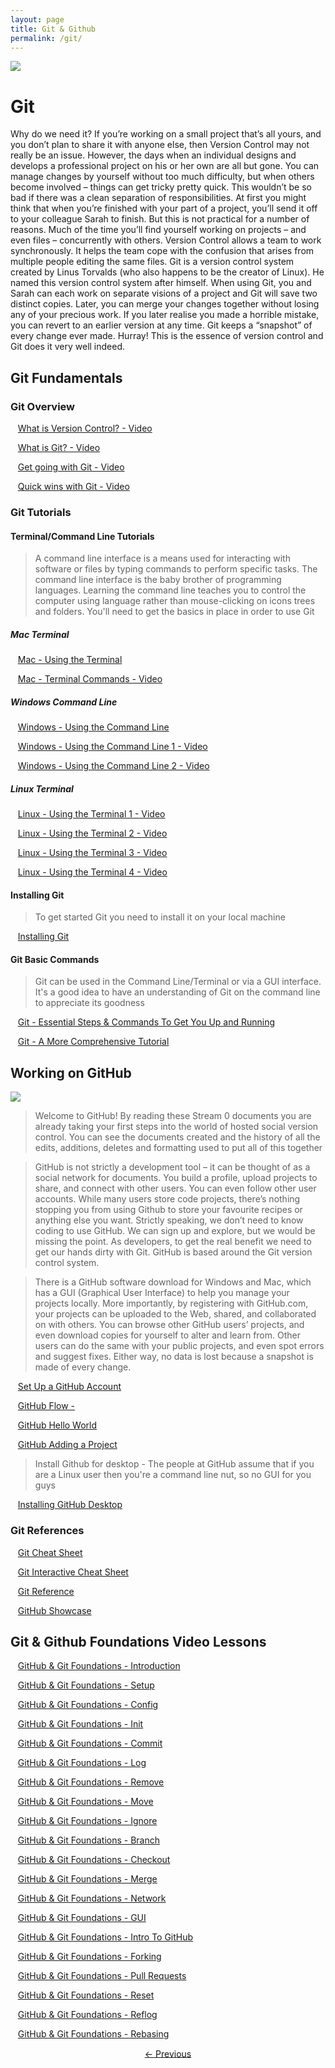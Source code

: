 ```yaml
---
layout: page
title: Git & Github
permalink: /git/
---
```




<img src="{{site.data.global.url}}assets/git.jpg">

# Git

Why do we need it? If you’re working on a small project that’s all yours, and you don’t plan to share it with anyone else, then Version Control may not really be an issue.
However, the days when an individual designs and develops a professional project on his or her own are all but gone. 
You can manage changes by yourself without too much difficulty, but when others become involved – things can get tricky pretty quick.
This wouldn’t be so bad if there was a clean separation of responsibilities. At first you might think that when you’re finished with your part of a project, 
you’ll send it off to your colleague Sarah to finish. But this is not practical for a number of reasons. 
Much of the time you’ll find yourself working on projects – and even files – concurrently with others. 
Version Control allows a team to work synchronously. It helps the team cope with the confusion that arises from multiple people editing the same files.
Git is a version control system created by Linus Torvalds (who also happens to be the creator of Linux). He named this version control system after himself.
When using Git, you and Sarah can each work on separate visions of a project and Git will save two distinct copies. Later, you can merge your changes together without losing any of your precious work. If you later realise you made a horrible mistake, you can revert to an earlier version at any time. Git keeps a “snapshot” of every change ever made. Hurray!
This is the essence of version control and Git does it very well indeed.



 
## Git Fundamentals

### Git Overview 
&nbsp;&nbsp;&nbsp;[What is Version Control? - Video](https://git-scm.com/video/what-is-version-control)
 
&nbsp;&nbsp;&nbsp;[What is Git? - Video](https://git-scm.com/video/what-is-git)

&nbsp;&nbsp;&nbsp;[Get going with Git - Video](https://git-scm.com/video/get-going)

&nbsp;&nbsp;&nbsp;[Quick wins with Git - Video](https://git-scm.com/video/quick-wins)

### Git Tutorials

####  Terminal/Command Line Tutorials

> A command line interface is a means used for interacting with software or files by typing commands to perform specific tasks. 
The command line interface is the baby brother of programming languages. 
Learning the command line teaches you to control the computer using language rather than mouse-clicking on icons trees and folders.
You'll need to get the basics in place in order to use Git

##### Mac Terminal

&nbsp;&nbsp;&nbsp;[Mac - Using the Terminal](http://www.macworld.co.uk/feature/mac-software/get-more-out-of-os-x-terminal-3608274/)

&nbsp;&nbsp;&nbsp;[Mac - Terminal Commands - Video](https://www.youtube.com/watch?v=IVDS1O4gv2U)


##### Windows Command Line

&nbsp;&nbsp;&nbsp;[Windows - Using the Command Line](http://www.computerhope.com/issues/chusedos.htm)

&nbsp;&nbsp;&nbsp;[Windows - Using the Command Line 1 - Video](https://www.youtube.com/watch?v=gy7L-dBVhMo)

&nbsp;&nbsp;&nbsp;[Windows - Using the Command Line 2 - Video](https://www.youtube.com/watch?v=OB8x0r17Bjg)

##### Linux Terminal

&nbsp;&nbsp;&nbsp;[Linux - Using the Terminal 1 - Video](https://www.youtube.com/watch?v=AO0jzD1hpXc)

&nbsp;&nbsp;&nbsp;[Linux - Using the Terminal 2 - Video](https://www.youtube.com/watch?v=HsBEzs6Q7w4)

&nbsp;&nbsp;&nbsp;[Linux - Using the Terminal 3 - Video](https://www.youtube.com/watch?v=rm9VthABJXA)

&nbsp;&nbsp;&nbsp;[Linux - Using the Terminal 4 - Video](https://www.youtube.com/watch?v=VPgrtk0HQB0)


#### Installing Git
> To get started Git you need to install it on your local machine 

&nbsp;&nbsp;&nbsp;[Installing Git](https://git-scm.com/book/en/v2/Getting-Started-Installing-Git)

#### Git Basic Commands

> Git can be used in the Command Line/Terminal or via a GUI interface.
It's a good idea to have an understanding of Git on the command line to appreciate its goodness

&nbsp;&nbsp;&nbsp;[Git - Essential Steps & Commands To Get You Up and Running](http://rogerdudler.github.io/git-guide/)

&nbsp;&nbsp;&nbsp;[Git - A More Comprehensive Tutorial](http://gitimmersion.com/)


## Working on GitHub

<img src="{{site.data.global.url}}assets/git_github.jpg">

> Welcome to GitHub! By reading these Stream 0 documents you are already taking your first steps into the world of hosted social version control.
You can see the documents created and the history of all the edits, additions, deletes and formatting used to put all of this together

>GitHub is not strictly a development tool – it can be thought of as a social network for documents. 
You build a profile, upload projects to share, and connect with other users. You can even follow other user accounts. 
While many users store code projects, there’s nothing stopping you from using Github to store your favourite recipes or anything else you want.
Strictly speaking, we don’t need to know coding to use GitHub. We can sign up and explore, but we would be missing the point. 
As developers, to get the real benefit we need to get our hands dirty with Git. GitHub is based around the Git version control system.

> There is a GitHub software download for Windows and Mac, which has a GUI (Graphical User Interface) to help you manage your projects locally.
More importantly, by registering with GitHub.com, your projects can be uploaded to the Web, shared, and collaborated on with others. 
You can browse other GitHub users’ projects, and even download copies for yourself to alter and learn from. 
Other users can do the same with your public projects, and even spot errors and suggest fixes. Either way, no data is lost because a snapshot is made of every change.


&nbsp;&nbsp;&nbsp;[Set Up a GitHub Account](https://git-scm.com/book/en/v2/GitHub-Account-Setup-and-Configuration)

&nbsp;&nbsp;&nbsp;[GitHub Flow -](https://guides.github.com/introduction/flow/)

&nbsp;&nbsp;&nbsp;[GitHub Hello World](https://guides.github.com/activities/hello-world/)

&nbsp;&nbsp;&nbsp;[GitHub Adding a Project](https://guides.github.com/introduction/getting-your-project-on-github/)

> Install Github for desktop - The people at GitHub assume that if you are a Linux user then you're a command line nut, so no GUI for you guys

&nbsp;&nbsp;&nbsp;[Installing GitHub Desktop](https://guides.github.com/introduction/getting-your-project-on-github/)


### Git References 

&nbsp;&nbsp;&nbsp;[Git Cheat Sheet](https://services.github.com/on-demand/downloads/github-git-cheat-sheet.pdf)

&nbsp;&nbsp;&nbsp;[Git Interactive Cheat Sheet](http://ndpsoftware.com/git-cheatsheet.html#loc=local_repo;)

&nbsp;&nbsp;&nbsp;[Git Reference](https://git-scm.com/docs)

&nbsp;&nbsp;&nbsp;[GitHub Showcase](https://github.com/showcases)


## Git & Github Foundations Video Lessons

&nbsp;&nbsp;&nbsp;[GitHub & Git Foundations - Introduction](https://www.youtube.com/watch?v=FyfwLX4HAxM)

&nbsp;&nbsp;&nbsp;[GitHub & Git Foundations - Setup](https://www.youtube.com/watch?v=7Inc0G0wutk)

&nbsp;&nbsp;&nbsp;[GitHub & Git Foundations - Config](https://www.youtube.com/watch?v=ZChtKFLiaNw)

&nbsp;&nbsp;&nbsp;[GitHub & Git Foundations - Init](https://www.youtube.com/watch?v=WxMFZncm12s)

&nbsp;&nbsp;&nbsp;[GitHub & Git Foundations - Commit](https://www.youtube.com/watch?v=A-Cll9jEnnM)

&nbsp;&nbsp;&nbsp;[GitHub & Git Foundations - Log](https://www.youtube.com/watch?v=Ew8HQsFyVHo)

&nbsp;&nbsp;&nbsp;[GitHub & Git Foundations - Remove](https://www.youtube.com/watch?v=jtuHOIlfS2Q)

&nbsp;&nbsp;&nbsp;[GitHub & Git Foundations - Move](https://www.youtube.com/watch?v=ipdgyfPq8FE)

&nbsp;&nbsp;&nbsp;[GitHub & Git Foundations - Ignore](https://www.youtube.com/watch?v=4VBG9FlyiOw)

&nbsp;&nbsp;&nbsp;[GitHub & Git Foundations - Branch](https://www.youtube.com/watch?v=H5GJfcp3p4Q)

&nbsp;&nbsp;&nbsp;[GitHub & Git Foundations - Checkout](https://www.youtube.com/watch?v=HwrPhOp6-aM)

&nbsp;&nbsp;&nbsp;[GitHub & Git Foundations - Merge](https://www.youtube.com/watch?v=yyLiplDQtf0)

&nbsp;&nbsp;&nbsp;[GitHub & Git Foundations - Network](https://www.youtube.com/watch?v=xdao5LCNoYE)

&nbsp;&nbsp;&nbsp;[GitHub & Git Foundations - GUI](https://www.youtube.com/watch?v=BMYOs5jflGE)

&nbsp;&nbsp;&nbsp;[GitHub & Git Foundations - Intro To GitHub](https://www.youtube.com/watch?v=vDv5K5PbvO8)

&nbsp;&nbsp;&nbsp;[GitHub & Git Foundations - Forking](https://www.youtube.com/watch?v=5oJHRbqEofs)

&nbsp;&nbsp;&nbsp;[GitHub & Git Foundations - Pull Requests](https://www.youtube.com/watch?v=d5wpJ5VimSU)

&nbsp;&nbsp;&nbsp;[GitHub & Git Foundations - Reset](https://www.youtube.com/watch?v=BKPjPMVB81g)

&nbsp;&nbsp;&nbsp;[GitHub & Git Foundations - Reflog](https://www.youtube.com/watch?v=Vxc9m_OVyo0)

&nbsp;&nbsp;&nbsp;[GitHub & Git Foundations - Rebasing](https://www.youtube.com/watch?v=SxzjZtJwOgo)



<div class="pagination" style="text-align: center;">
  <a href="{{site.data.global.url}}python" style="padding: 2.5%;">&larr; Previous</a>
</div>
